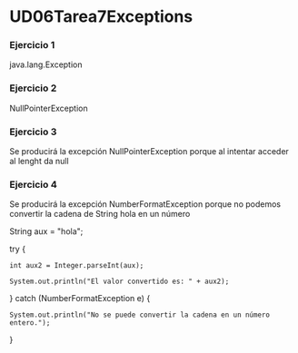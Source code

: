 # UD06Tarea7Exceptions
### Ejercicio 1
java.lang.Exception

### Ejercicio 2
NullPointerException

### Ejercicio 3
Se producirá la excepción NullPointerException porque al intentar acceder al lenght da null

### Ejercicio 4
Se producirá la excepción NumberFormatException porque no podemos convertir la cadena de String hola en un número

String aux = "hola";

try {

    int aux2 = Integer.parseInt(aux);
    
    System.out.println("El valor convertido es: " + aux2);
    
} catch (NumberFormatException e) {

    System.out.println("No se puede convertir la cadena en un número entero.");
    
}
